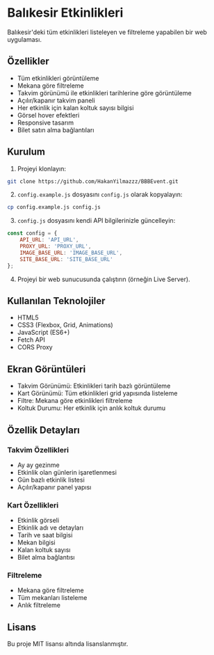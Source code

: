 # Balıkesir Etkinlikleri

Balıkesir'deki tüm etkinlikleri listeleyen ve filtreleme yapabilen bir web uygulaması.

## Özellikler

- Tüm etkinlikleri görüntüleme
- Mekana göre filtreleme
- Takvim görünümü ile etkinlikleri tarihlerine göre görüntüleme
- Açılır/kapanır takvim paneli
- Her etkinlik için kalan koltuk sayısı bilgisi
- Görsel hover efektleri
- Responsive tasarım
- Bilet satın alma bağlantıları

## Kurulum

1. Projeyi klonlayın:
```bash
git clone https://github.com/HakanYilmazzz/BBBEvent.git
```

2. `config.example.js` dosyasını `config.js` olarak kopyalayın:
```bash
cp config.example.js config.js
```

3. `config.js` dosyasını kendi API bilgilerinizle güncelleyin:
```javascript
const config = {
    API_URL: 'API_URL',
    PROXY_URL: 'PROXY_URL',
    IMAGE_BASE_URL: 'IMAGE_BASE_URL',
    SITE_BASE_URL: 'SITE_BASE_URL'
};
```

4. Projeyi bir web sunucusunda çalıştırın (örneğin Live Server).

## Kullanılan Teknolojiler

- HTML5
- CSS3 (Flexbox, Grid, Animations)
- JavaScript (ES6+)
- Fetch API
- CORS Proxy

## Ekran Görüntüleri

- Takvim Görünümü: Etkinlikleri tarih bazlı görüntüleme
- Kart Görünümü: Tüm etkinlikleri grid yapısında listeleme
- Filtre: Mekana göre etkinlikleri filtreleme
- Koltuk Durumu: Her etkinlik için anlık koltuk durumu

## Özellik Detayları

### Takvim Özellikleri
- Ay ay gezinme
- Etkinlik olan günlerin işaretlenmesi
- Gün bazlı etkinlik listesi
- Açılır/kapanır panel yapısı

### Kart Özellikleri
- Etkinlik görseli
- Etkinlik adı ve detayları
- Tarih ve saat bilgisi
- Mekan bilgisi
- Kalan koltuk sayısı
- Bilet alma bağlantısı

### Filtreleme
- Mekana göre filtreleme
- Tüm mekanları listeleme
- Anlık filtreleme

## Lisans

Bu proje MIT lisansı altında lisanslanmıştır. 